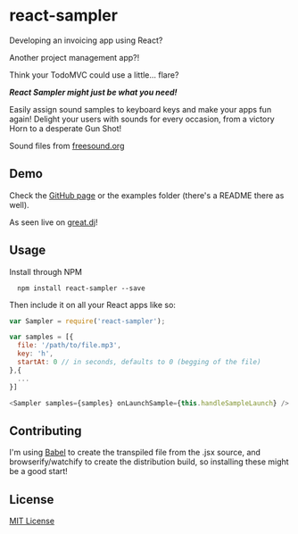 react-sampler
==============

Developing an invoicing app using React?

Another project management app?!

Think your TodoMVC could use a little... flare?

___React Sampler might just be what you need!___

Easily assign sound samples to keyboard keys and make your apps fun again!
Delight your users with sounds for every occasion, from a victory Horn to a desperate Gun Shot!

Sound files from [freesound.org](http://freesound.org/)

## Demo
Check the [GitHub page](http://ruiramos.github.io/react-sampler) or the examples folder (there's a README there as well).

As seen live on [great.dj](http://great.dj/)!

## Usage

Install through NPM

```
  npm install react-sampler --save
```

Then include it on all your React apps like so:

```javascript
var Sampler = require('react-sampler');

var samples = [{
  file: '/path/to/file.mp3',
  key: 'h',
  startAt: 0 // in seconds, defaults to 0 (begging of the file)
},{
  ...
}]

<Sampler samples={samples} onLaunchSample={this.handleSampleLaunch} />
```

## Contributing

I'm using [Babel](https://github.com/babel/babel) to create the transpiled file from the .jsx source, and browserify/watchify to create the distribution build, so installing these might be a good start!


## License

[MIT License](http://opensource.org/licenses/MIT)
